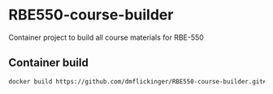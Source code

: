 # RBE550-course-builder
Container project to build all course materials for RBE-550

## Container build

```sh
docker build https://github.com/dmflickinger/RBE550-course-builder.git#main
```
